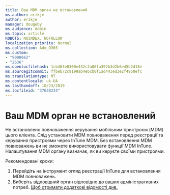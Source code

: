 ```yaml
---
title: Ваш MDM орган не встановлений
ms.author: erikje
author: erikje
manager: dougeby
ms.audience: Admin
ms.topic: article
ROBOTS: NOINDEX, NOFOLLOW
localization_priority: Normal
ms.collection: Adm_O365
ms.custom:
- "9000662"
- "2636"
ms.openlocfilehash: 1cb463e0300e432c2a06fa392b3d2b6e45b2d18e
ms.sourcegitcommit: ffbeb72c9199ab4ebcb0f1ad443ed3e2f4950efc
ms.translationtype: MT
ms.contentlocale: uk-UA
ms.lasthandoff: 10/23/2019
ms.locfileid: "37638234"
---
```

# <a name="your-mdm-authority-is-not-set"></a>Ваш MDM орган не встановлений

Не встановлено повноваження керування мобільним пристроєм (MDM) цього клієнта. Слід установити MDM повноваження перед реєстрації та керування пристроями через InTune MDM. Без встановлення MDM повноважень ви не зможете використовувати функції MDM InTune. Налаштування MDM органу визначає, як ви керуєте своїми пристроями.

Рекомендовані кроки:
1. Перейдіть на інструмент огляд реєстрації InTune для встановлення MDM повноважень.
2. Виберіть відповідний орган відповідно до ваших адміністративних потреб. [Щоб отримати додаткові відомості див.](https://docs.microsoft.com/intune/mdm-authority-set)